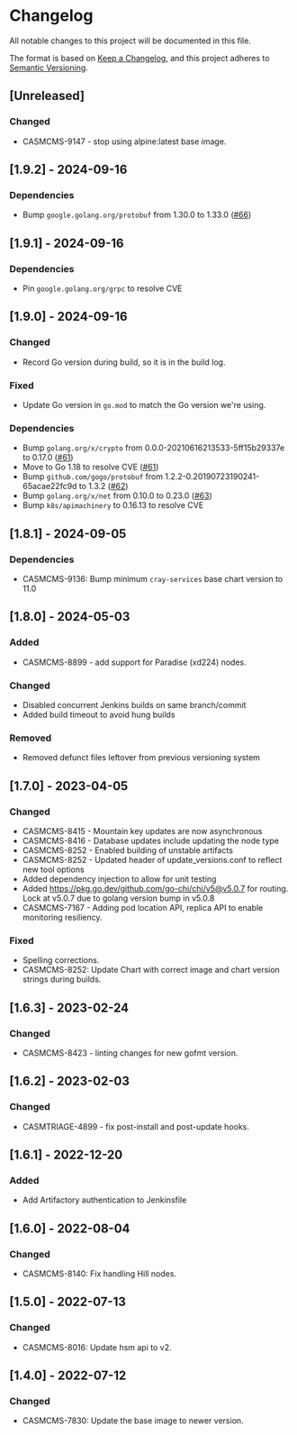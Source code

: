 # Changelog

All notable changes to this project will be documented in this file.

The format is based on [Keep a Changelog](https://keepachangelog.com/en/1.0.0/),
and this project adheres to [Semantic Versioning](https://semver.org/spec/v2.0.0.html).

## [Unreleased]
### Changed
- CASMCMS-9147 - stop using alpine:latest base image.

## [1.9.2] - 2024-09-16
### Dependencies
- Bump `google.golang.org/protobuf` from 1.30.0 to 1.33.0 ([#66](https://github.com/Cray-HPE/console-operator/pull/66))

## [1.9.1] - 2024-09-16
### Dependencies
- Pin `google.golang.org/grpc` to resolve CVE

## [1.9.0] - 2024-09-16
### Changed
- Record Go version during build, so it is in the build log.

### Fixed
- Update Go version in `go.mod` to match the Go version we're using.

### Dependencies
- Bump `golang.org/x/crypto` from 0.0.0-20210616213533-5ff15b29337e to 0.17.0 ([#61](https://github.com/Cray-HPE/console-operator/pull/61))
- Move to Go 1.18 to resolve CVE ([#61](https://github.com/Cray-HPE/console-operator/pull/61))
- Bump `github.com/gogo/protobuf` from 1.2.2-0.20190723190241-65acae22fc9d to 1.3.2 ([#62](https://github.com/Cray-HPE/console-operator/pull/62))
- Bump `golang.org/x/net` from 0.10.0 to 0.23.0 ([#63](https://github.com/Cray-HPE/console-operator/pull/63))
- Bump `k8s/apimachinery` to 0.16.13 to resolve CVE

## [1.8.1] - 2024-09-05
### Dependencies
- CASMCMS-9136: Bump minimum `cray-services` base chart version to 11.0

## [1.8.0] - 2024-05-03
### Added
- CASMCMS-8899 - add support for Paradise (xd224) nodes.

### Changed
- Disabled concurrent Jenkins builds on same branch/commit
- Added build timeout to avoid hung builds

### Removed
- Removed defunct files leftover from previous versioning system

## [1.7.0] - 2023-04-05
### Changed
- CASMCMS-8415 - Mountain key updates are now asynchronous
- CASMCMS-8416 - Database updates include updating the node type
- CASMCMS-8252 - Enabled building of unstable artifacts
- CASMCMS-8252 - Updated header of update_versions.conf to reflect new tool options
- Added dependency injection to allow for unit testing
- Added <https://pkg.go.dev/github.com/go-chi/chi/v5@v5.0.7> for routing. Lock at v5.0.7 due to golang version bump in v5.0.8
- CASMCMS-7167 - Adding pod location API, replica API to enable monitoring resiliency.

### Fixed
 - Spelling corrections.
 - CASMCMS-8252: Update Chart with correct image and chart version strings during builds.

## [1.6.3] - 2023-02-24
### Changed
- CASMCMS-8423 - linting changes for new gofmt version.

## [1.6.2] - 2023-02-03
### Changed
- CASMTRIAGE-4899 - fix post-install and post-update hooks.

## [1.6.1] - 2022-12-20
### Added
- Add Artifactory authentication to Jenkinsfile

## [1.6.0] - 2022-08-04
### Changed
 - CASMCMS-8140: Fix handling Hill nodes.

## [1.5.0] - 2022-07-13
### Changed
 - CASMCMS-8016: Update hsm api to v2.

## [1.4.0] - 2022-07-12
### Changed
 - CASMCMS-7830: Update the base image to newer version.
